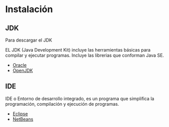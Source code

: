 # Instalación

## JDK

Para descargar el JDK

EL JDK (Java Development Kit) incluye las herramientas básicas para compilar y ejecutar programas. Incluye las librerias que conforman Java SE.

- [Oracle](https://www.oracle.com/java/technologies/downloads)
- [OpenJDK](https://openjdk.org/install/)

## IDE

IDE o Entorno de desarrollo integrado, es un programa que simplifica la programación, compilación y ejecución  de programas.

- [Eclipse](https://www.eclipse.org/downloads/)
- [NetBeans](https://netbeans.apache.org/download/index.html)